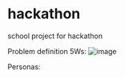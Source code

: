# hackathon
school project for hackathon

Problem definition 5Ws:
![image](https://github.com/user-attachments/assets/8ebde35f-9cae-4aa7-9121-6ccfe0a3c9de)

Personas:
